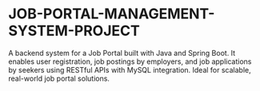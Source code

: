 # JOB-PORTAL-MANAGEMENT-SYSTEM-PROJECT
A backend system for a Job Portal built with Java and Spring Boot. It enables user registration, job postings by employers, and job applications by seekers using RESTful APIs with MySQL integration. Ideal for scalable, real-world job portal solutions.
